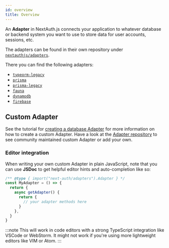```yaml
---
id: overview
title: Overview
---
```


An **Adapter** in NextAuth.js connects your application to whatever database or backend system you want to use to store data for user accounts, sessions, etc.

The adapters can be found in their own repository under [`nextauthjs/adapters`](https://github.com/nextauthjs/adapters).

There you can find the following adapters:

- [`typeorm-legacy`](./typeorm/typeorm-overview)
- [`prisma`](./prisma-overview)
- [`prisma-legacy`](./prisma-overview)
- [`fauna`](./fauna-overview)
- [`dynamodb`](./dynamodb-overview)
- [`firebase`](./firebase-overview)

## Custom Adapter

See the tutorial for [creating a database Adapter](/tutorials/creating-a-database-adapter) for more information on how to create a custom Adapter. Have a look at the [Adapter repository](https://github.com/nextauthjs/adapters) to see community maintained custom Adapter or add your own.

### Editor integration

When writing your own custom Adapter in plain JavaScript, note that you can use **JSDoc** to get helpful editor hints and auto-completion like so:

```js
/** @type { import("next-auth/adapters").Adapter } */
const MyAdapter = () => {
  return {
    async getAdapter() {
      return {
        // your adapter methods here
      }
    },
  }
}
```

:::note
This will work in code editors with a strong TypeScript integration like VSCode or WebStorm. It might not work if you're using more lightweight editors like VIM or Atom.
:::
